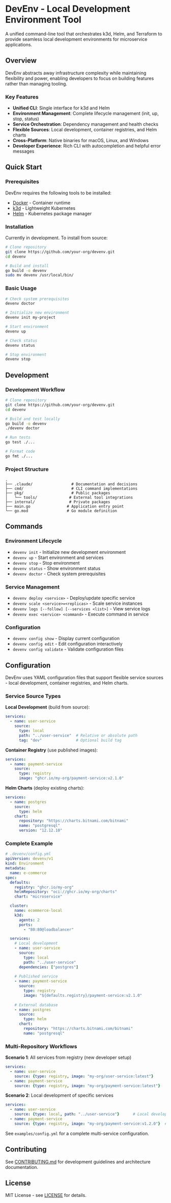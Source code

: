# DevEnv - Local Development Environment Tool

A unified command-line tool that orchestrates k3d, Helm, and Terraform to provide seamless local development environments for microservice applications.

## Overview

DevEnv abstracts away infrastructure complexity while maintaining flexibility and power, enabling developers to focus on building features rather than managing tooling.

### Key Features

- **Unified CLI**: Single interface for k3d and Helm
- **Environment Management**: Complete lifecycle management (init, up, stop, status)
- **Service Orchestration**: Dependency management and health checks
- **Flexible Sources**: Local development, container registries, and Helm charts
- **Cross-Platform**: Native binaries for macOS, Linux, and Windows
- **Developer Experience**: Rich CLI with autocompletion and helpful error messages

## Quick Start

### Prerequisites

DevEnv requires the following tools to be installed:

- [Docker](https://docs.docker.com/get-docker/) - Container runtime
- [k3d](https://k3d.io/stable/#installation) - Lightweight Kubernetes
- [Helm](https://helm.sh/docs/intro/install/) - Kubernetes package manager

### Installation

Currently in development. To install from source:

```bash
# Clone repository
git clone https://github.com/your-org/devenv.git
cd devenv

# Build and install
go build -o devenv
sudo mv devenv /usr/local/bin/
```

### Basic Usage

```bash
# Check system prerequisites
devenv doctor

# Initialize new environment
devenv init my-project

# Start environment
devenv up

# Check status
devenv status

# Stop environment
devenv stop
```

## Development

### Development Workflow

```bash
# Clone repository
git clone https://github.com/your-org/devenv.git
cd devenv

# Build and test locally
go build -o devenv
./devenv doctor

# Run tests
go test ./...

# Format code
go fmt ./...
```

### Project Structure

```
.
├── .claude/                 # Documentation and decisions
├── cmd/                     # CLI command implementations
├── pkg/                     # Public packages
│   └── tools/              # External tool integrations
├── internal/               # Private packages
├── main.go                # Application entry point
└── go.mod                 # Go module definition
```

## Commands

### Environment Lifecycle

- `devenv init` - Initialize new development environment
- `devenv up` - Start environment and services
- `devenv stop` - Stop environment
- `devenv status` - Show environment status
- `devenv doctor` - Check system prerequisites

### Service Management

- `devenv deploy <service>` - Deploy/update specific service
- `devenv scale <service>=<replicas>` - Scale service instances
- `devenv logs [--follow] [--services <list>]` - View service logs
- `devenv exec <service> <command>` - Execute command in service

### Configuration

- `devenv config show` - Display current configuration
- `devenv config edit` - Edit configuration interactively
- `devenv config validate` - Validate configuration files

## Configuration

DevEnv uses YAML configuration files that support flexible service sources - local development, container registries, and Helm charts.

### Service Source Types

**Local Development** (build from source):
```yaml
services:
  - name: user-service
    source:
      type: local
      path: "../user-service"  # Relative or absolute path
      tag: "dev"               # Optional build tag
```

**Container Registry** (use published images):
```yaml  
services:
  - name: payment-service
    source:
      type: registry
      image: "ghcr.io/my-org/payment-service:v2.1.0"
```

**Helm Charts** (deploy existing charts):
```yaml
services:
  - name: postgres
    source:
      type: helm
    chart:
      repository: "https://charts.bitnami.com/bitnami"
      name: "postgresql"
      version: "12.12.10"
```

### Complete Example

```yaml
# .devenv/config.yml
apiVersion: devenv/v1
kind: Environment
metadata:
  name: e-commerce
spec:
  defaults:
    registry: "ghcr.io/my-org"
    helmRepository: "oci://ghcr.io/my-org/charts"
    chart: "microservice"

  cluster:
    name: ecommerce-local
    k3d:
      agents: 2
      ports:
        - "80:80@loadbalancer"

  services:
    # Local development
    - name: user-service
      source:
        type: local
        path: "../user-service"
      dependencies: ["postgres"]
      
    # Published service
    - name: payment-service
      source:
        type: registry
        image: "${defaults.registry}/payment-service:v2.1.0"
        
    # External database
    - name: postgres
      source:
        type: helm
      chart:
        repository: "https://charts.bitnami.com/bitnami"
        name: "postgresql"
```

### Multi-Repository Workflows

**Scenario 1**: All services from registry (new developer setup)
```yaml
services:
  - name: user-service
    source: {type: registry, image: "my-org/user-service:latest"}
  - name: payment-service  
    source: {type: registry, image: "my-org/payment-service:latest"}
```

**Scenario 2**: Local development of specific services
```yaml
services:
  - name: user-service
    source: {type: local, path: "../user-service"}      # Local development
  - name: payment-service
    source: {type: registry, image: "my-org/payment-service:v1.2.0"}  # Stable version
```

See `examples/config.yml` for a complete multi-service configuration.

## Contributing

See [CONTRIBUTING.md](CONTRIBUTING.md) for development guidelines and architecture documentation.

## License

MIT License - see [LICENSE](LICENSE) for details.